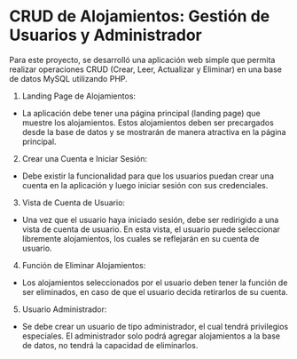 # CRUD de Alojamientos: Gestión de Usuarios y Administrador

Para este proyecto, se desarrolló una aplicación web simple que permita realizar operaciones CRUD (Crear, Leer, Actualizar y Eliminar) en una base de datos MySQL utilizando PHP.

1. Landing Page de Alojamientos:

  - La aplicación debe tener una página principal (landing page) que muestre los alojamientos. Estos alojamientos deben ser precargados desde la base de datos y se mostrarán de manera atractiva en la página principal. 

2. Crear una Cuenta e Iniciar Sesión:

  - Debe existir la funcionalidad para que los usuarios puedan crear una cuenta en la aplicación y luego iniciar sesión con sus credenciales. 

3. Vista de Cuenta de Usuario:

  - Una vez que el usuario haya iniciado sesión, debe ser redirigido a una vista de cuenta de usuario. En esta vista, el usuario puede seleccionar libremente alojamientos, los cuales se reflejarán en su cuenta de usuario. 

4. Función de Eliminar Alojamientos:

  - Los alojamientos seleccionados por el usuario deben tener la función de ser eliminados, en caso de que el usuario decida retirarlos de su cuenta. 

5. Usuario Administrador:

  - Se debe crear un usuario de tipo administrador, el cual tendrá privilegios especiales. El administrador solo podrá agregar alojamientos a la base de datos, no tendrá la capacidad de eliminarlos.
